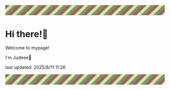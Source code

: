 <!-- Header image -->
<img src="./pokemon/pokemon_14.png" width="1000">

# Hi there!👋

Welcome to mypage!

I'm Judeee🐷

last updated: 2025/8/11 11:26

<!-- Footer image -->
<img src="./pokemon/pokemon_14.png" width="1000">
